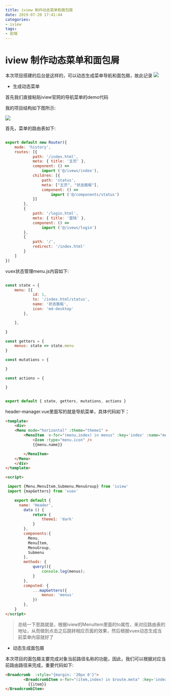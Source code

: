 ```yaml
---
title: iview 制作动态菜单和面包屑
date: 2019-07-20 17:41:44
categories:
- iview
tags:
- 前端
---
```


# iview 制作动态菜单和面包屑

本次项目搭建的后台是这样的，可以动态生成菜单导航和面包屑，故此记录
![](https://s2.ax1x.com/2019/07/20/ZzOSuq.png)


* 生成动态菜单

首先我们直接粘贴iview官网的导航菜单的demo代码

我的项目结构如下图所示:

![](https://s2.ax1x.com/2019/07/20/ZzOV29.png)

首先，菜单的路由表如下:

```javascript

export default new Router({
    mode: 'history',
    routes: [{
            path: '/index.html',
            meta: { title: '主页' },
            component: () =>
                import ('@/ivews/index'),
            children: [{
                path: 'status',
                meta: ["主页", "状态面板"],
                component: () =>
                    import ('@/components/status')
            }]
        },
        {
            path: '/login.html',
            meta: { title: '登陆' },
            component: () =>
                import ('@/ivews/login')
        },
        {
            path: '/',
            redirect: '/index.html'
        }
    ]
})
```

vuex状态管理menu.js内容如下:

```javascript

const state = {
    menu: [{
            id: 1,
            to: '/index.html/status',
            name: '状态面板',
            icon: 'md-desktop'
        },

    ],

}

const getters = {
    menus: state => state.menu
}

const mutations = {

}

const actions = {

}


export default { state, getters, mutations, actions }
```

header-manager.vue里面写的就是导航菜单，具体代码如下：

```html
<template>
    <div>
    <Menu mode="horizontal" :theme="theme1" >
        <MenuItem  v-for="(menu,index) in menus" :key='index' :name="menu.id" :to="menu.to">
            <Icon :type="menu.icon" />
            {{menu.name}}

        </MenuItem>
    </Menu>
    </div>
</template>

<script>

 import {Menu,MenuItem,Submenu,MenuGroup} from 'iview'
 import {mapGetters} from 'vuex'

    export default {
      name: 'Header',
        data () {
            return {
                theme1: 'dark'
            }
        },
        components:{
          Menu,
          MenuItem,
          MenuGroup,
          Submenu
        },
        methods: {
            query(){
                console.log(menus);
            }
        },
        computed: {
            ...mapGetters({
                menus: 'menus'
            })
        },
    }
</script>
```
> 总结一下思路就是，根据iview的MenuItem里面的to属性，来对应路由表的地址，从而做到点击之后跳转相应页面的效果，然后根据vuex动态生成当前菜单内容就好了


* 动态生成面包屑


本次项目的面包屑主要完成对象当前路径名称的功能，因此，我们可以根据对应当前路由路径来完成，重要代码如下:

```html
<Breadcrumb  :style="{margin: '20px 0'}">
        <BreadcrumbItem v-for="(item,index) in $route.meta" :key='index'>
          {{item}}
</BreadcrumbItem>
```
